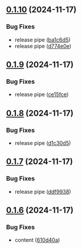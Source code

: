 ## [0.1.10](https://github.com/sergej-stk/notekeeper/compare/v0.1.9...v0.1.10) (2024-11-17)


### Bug Fixes

* release pipe ([ba1c6d5](https://github.com/sergej-stk/notekeeper/commit/ba1c6d5785ed2785e0a1d258d03c614d73d3a1f0))
* release pipe ([d774e0e](https://github.com/sergej-stk/notekeeper/commit/d774e0ea80ed2f02d7c93ba09b89f10f837534df))



## [0.1.9](https://github.com/sergej-stk/notekeeper/compare/v0.1.8...v0.1.9) (2024-11-17)


### Bug Fixes

* release pipe ([ce15fce](https://github.com/sergej-stk/notekeeper/commit/ce15fce3975c9c8f2c94f78993183d7f5c67d0d5))



## [0.1.8](https://github.com/sergej-stk/notekeeper/compare/v0.1.7...v0.1.8) (2024-11-17)


### Bug Fixes

* release pipe ([d1c30d5](https://github.com/sergej-stk/notekeeper/commit/d1c30d5ea39f861a41cd3263cd44c5eca61d7d8c))



## [0.1.7](https://github.com/sergej-stk/notekeeper/compare/v0.1.6...v0.1.7) (2024-11-17)


### Bug Fixes

* release pipe ([ddf9938](https://github.com/sergej-stk/notekeeper/commit/ddf99383aebf78dc1220698ae77610fb4675dd83))



## [0.1.6](https://github.com/sergej-stk/notekeeper/compare/v0.1.5...v0.1.6) (2024-11-17)


### Bug Fixes

* content ([610d40a](https://github.com/sergej-stk/notekeeper/commit/610d40ac066434acbfe576d2720ebfbec564221e))



